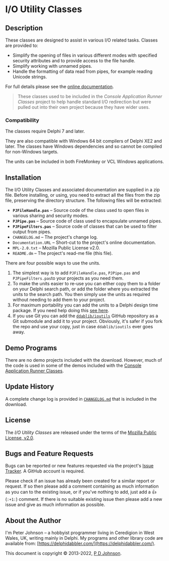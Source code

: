 # I/O Utility Classes

## Description

These classes are designed to assist in various I/O related tasks. Classes are provided to:

* Simplify the opening of files in various different modes with specified security attributes and to provide access to the file handle.
* Simplify working with unnamed pipes.
* Handle the formatting of data read from pipes, for example reading Unicode strings.

For full details please see the [online documentation](https://delphidabbler.com/url/ioutils-docs).

> These classes used to be included in the _Console Application Runner Classes_ project to help handle standard I/O redirection but were pulled out into their own project because they have wider uses.

### Compatibility

The classes require Delphi 7 and later.

They are also compatible with Windows 64 bit compilers of Delphi XE2 and later. The classes have Windows dependencies and so cannot be compiled for non-Windows targets.

The units can be included in both FireMonkey or VCL Windows applications.

## Installation

The I/O Utility Classes and associated documentation are supplied in a zip file. Before installing, or using, you need to extract all the files from the zip file, preserving the directory structure. The following files will be extracted:

* **`PJFileHandle.pas`** – Source code of the class used to open files in various sharing and security modes.
* **`PJPipe.pas`** – Source code of class used to encapsulate unnamed pipes.
* **`PJPipeFilters.pas`** – Source code of classes that can be used to filter output from pipes.
* `CHANGELOG.md` – The project's change log.
* `Documentation.URL` – Short-cut to the project's online documentation.
* `MPL-2.0.txt` – Mozilla Public License v2.0.
* `README.dm` – The project's read-me file (this file).

There are four possible ways to use the units.

1. The simplest way is to add `PJFileHandle.pas`, `PJPipe.pas` and `PJPipeFilters.pas`to your projects as you need them.
2. To make the units easier to re-use you can either copy them to a folder on your Delphi search path, or add the folder where you extracted the units to the search path. You then simply use the units as required without needing to add them to your project.
3. For maximum portability you can add the units to a Delphi design time package. If you need help doing this [see here](https://delphidabbler.com/url/install-comp).
4. If you use Git you can add the [`ddablib/ioutils`](https://github.com/ddablib/ioutils) GitHub repository as a Git submodule and add it to your project. Obviously, it's safer if you fork the repo and use your copy, just in case `ddablib/ioutils` ever goes away.


## Demo Programs

There are no demo projects included with the download. However, much of the code is used in some of the demos included with the [Console Application Runner Classes](https://delphidabbler.com/software/consoleapp).

## Update History

A complete change log is provided in [`CHANGELOG.md`](https://github.com/ddablib/ioutils/blob/main/CHANGELOG.md) that is included in the download.

## License

The _I/O Utility Classes_ are released under the terms of the [Mozilla Public License, v2.0](https://www.mozilla.org/MPL/2.0/).

## Bugs and Feature Requests

Bugs can be reported or new features requested via the project's [Issue Tracker](https://github.com/ddablib/ioutils/issues). A GitHub account is required.

Please check if an issue has already been created for a similar report or request. If so then please add a comment containing as much information as you can to the existing issue, or if you've nothing to add, just add a :+1: (`:+1:`) comment. If there is no suitable existing issue then please add a new issue and give as much information as possible.

## About the Author

I'm Peter Johnson – a hobbyist programmer living in Ceredigion in West Wales, UK, writing mainly in Delphi. My programs and other library code are available from: [https://delphidabbler.com/](https://delphidabbler.com/).

This document is copyright © 2013-2022, [P D Johnson](https://gravatar.com/delphidabbler).
